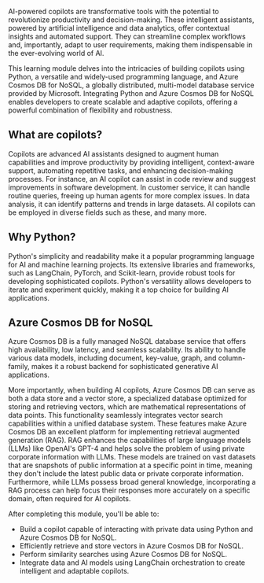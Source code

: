 AI-powered copilots are transformative tools with the potential to revolutionize productivity and decision-making. These intelligent assistants, powered by artificial intelligence and data analytics, offer contextual insights and automated support. They can streamline complex workflows and, importantly, adapt to user requirements, making them indispensable in the ever-evolving world of AI.

This learning module delves into the intricacies of building copilots using Python, a versatile and widely-used programming language, and Azure Cosmos DB for NoSQL, a globally distributed, multi-model database service provided by Microsoft. Integrating Python and Azure Cosmos DB for NoSQL enables developers to create scalable and adaptive copilots, offering a powerful combination of flexibility and robustness.

## What are copilots?

Copilots are advanced AI assistants designed to augment human capabilities and improve productivity by providing intelligent, context-aware support, automating repetitive tasks, and enhancing decision-making processes. For instance, an AI copilot can assist in code review and suggest improvements in software development. In customer service, it can handle routine queries, freeing up human agents for more complex issues. In data analysis, it can identify patterns and trends in large datasets. AI copilots can be employed in diverse fields such as these, and many more.

## Why Python?

Python's simplicity and readability make it a popular programming language for AI and machine learning projects. Its extensive libraries and frameworks, such as LangChain, PyTorch, and Scikit-learn, provide robust tools for developing sophisticated copilots. Python's versatility allows developers to iterate and experiment quickly, making it a top choice for building AI applications.

## Azure Cosmos DB for NoSQL

Azure Cosmos DB is a fully managed NoSQL database service that offers high availability, low latency, and seamless scalability. Its ability to handle various data models, including document, key-value, graph, and column-family, makes it a robust backend for sophisticated generative AI applications.

More importantly, when building AI copilots, Azure Cosmos DB can serve as both a data store and a vector store, a specialized database optimized for storing and retrieving vectors, which are mathematical representations of data points. This functionality seamlessly integrates vector search capabilities within a unified database system. These features make Azure Cosmos DB an excellent platform for implementing retrieval augmented generation (RAG). RAG enhances the capabilities of large language models (LLMs) like OpenAI's GPT-4 and helps solve the problem of using private corporate information with LLMs. These models are trained on vast datasets that are snapshots of public information at a specific point in time, meaning they don't include the latest public data or private corporate information. Furthermore, while LLMs possess broad general knowledge, incorporating a RAG process can help focus their responses more accurately on a specific domain, often required for AI copilots.

After completing this module, you'll be able to:

- Build a copilot capable of interacting with private data using Python and Azure Cosmos DB for NoSQL.
- Efficiently retrieve and store vectors in Azure Cosmos DB for NoSQL.
- Perform similarity searches using Azure Cosmos DB for NoSQL.
- Integrate data and AI models using LangChain orchestration to create intelligent and adaptable copilots.
